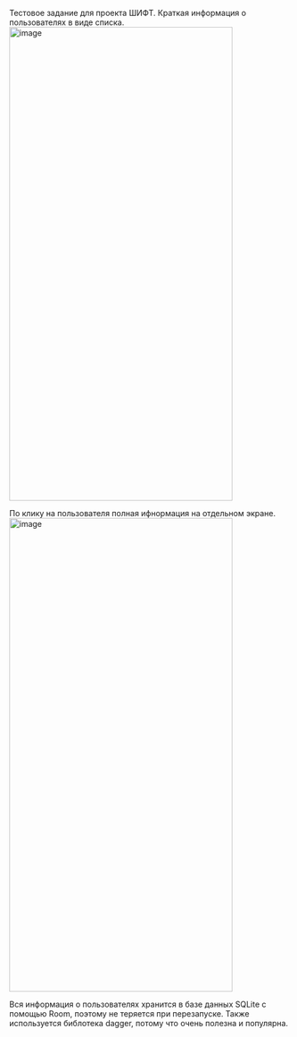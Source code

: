 Тестовое задание для проекта ШИФТ.
Краткая информация о пользователях в виде списка.
<img width="400" height="850" alt="image" src="https://github.com/user-attachments/assets/8066bc40-d55e-4940-9b51-530ff13e71c6" />

По клику на пользователя полная ифнормация на отдельном экране.
<img width="400" height="850" alt="image" src="https://github.com/user-attachments/assets/808ffbcc-9ea1-4034-820f-0bd3265ac52c" />


Вся информация о пользователях хранится в базе данных SQLite с помощью Room, поэтому не теряется при перезапуске.
Также используется библотека dagger, потому что очень полезна и популярна.
